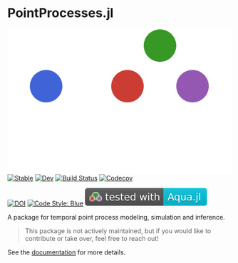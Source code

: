 # PointProcesses.jl

<img src="docs/src/assets/logo-dark.svg" align="right" />

[![Stable](https://img.shields.io/badge/docs-stable-blue.svg)](https://gdalle.github.io/PointProcesses.jl/stable)
[![Dev](https://img.shields.io/badge/docs-dev-blue.svg)](https://gdalle.github.io/PointProcesses.jl/dev)
[![Build Status](https://github.com/gdalle/PointProcesses.jl/workflows/Test/badge.svg)](https://github.com/gdalle/PointProcesses.jl/actions)
[![Codecov](https://codecov.io/gh/gdalle/PointProcesses.jl/branch/main/graph/badge.svg?token=ic5RSs629v)](https://codecov.io/gh/gdalle/PointProcesses.jl)

[![DOI](https://zenodo.org/badge/DOI/10.5281/zenodo.8157372.svg)](https://doi.org/10.5281/zenodo.8157372)
[![Code Style: Blue](https://img.shields.io/badge/code%20style-blue-4495d1.svg)](https://github.com/invenia/BlueStyle)
[![Aqua QA](https://raw.githubusercontent.com/JuliaTesting/Aqua.jl/master/badge.svg)](https://github.com/JuliaTesting/Aqua.jl)

A package for temporal point process modeling, simulation and inference.

> This package is not actively maintained, but if you would like to contribute or take over, feel free to reach out!

See the [documentation](https://gdalle.github.io/PointProcesses.jl/stable) for more details.
